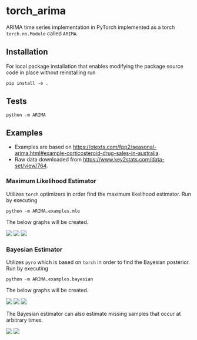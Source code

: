 # torch_arima

ARIMA time series implementation in PyTorch implemented as a torch `torch.nn.Module` called `ARIMA`.

## Installation

For local package installation that enables modifying the package source code in place without reinstalling run

```
pip install -e .
```

## Tests

```
python -m ARIMA
```

## Examples

- Examples are based on https://otexts.com/fpp2/seasonal-arima.html#example-corticosteroid-drug-sales-in-australia.
- Raw data downloaded from https://www.key2stats.com/data-set/view/764.

### Maximum Likelihood Estimator

Utilizes `torch` optimizers in order find the maximum likelihood estimator. Run by executing

```
python -m ARIMA.examples.mle
```

The below graphs will be created.

![](/ARIMA/examples/plots/mle_example.png)
![](/ARIMA/examples/plots/mle_example_ratio.png)
![](/ARIMA/examples/plots/mle_example_ratio_ci.png)

### Bayesian Estimator

Utilizes `pyro` which is based on `torch` in order to find the Bayesian posterior. Run by executing

```
python -m ARIMA.examples.bayesian
```

The below graphs will be created.

![](/ARIMA/examples/plots/bayesian_example.png)
![](/ARIMA/examples/plots/bayesian_example_ratio.png)
![](/ARIMA/examples/plots/bayesian_example_ratio_ci.png)

The Bayesian estimator can also estimate missing samples that occur at arbitrary times.

![](/ARIMA/examples/plots/bayesian_example_missing.png)
![](/ARIMA/examples/plots/bayesian_example_missing_ci.png)
